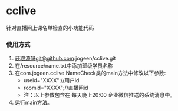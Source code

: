 # cclive
针对直播间上课名单检查的小功能代码
### 使用方式
1. 获取源码git@github.com:jogeen/cclive.git
2. 在/resource/name.txt中添加班级学员名称
3. 在com.jogeen.cclive.NameCheck类的main方法中修改以下参数:
    - useid="XXXX";//用户id
    - roomid="XXXX";//直播间id
    - 注：以上参数包含在 每天晚上20:00 企业微信推送的系统消息中。
4. 运行main方法。  
